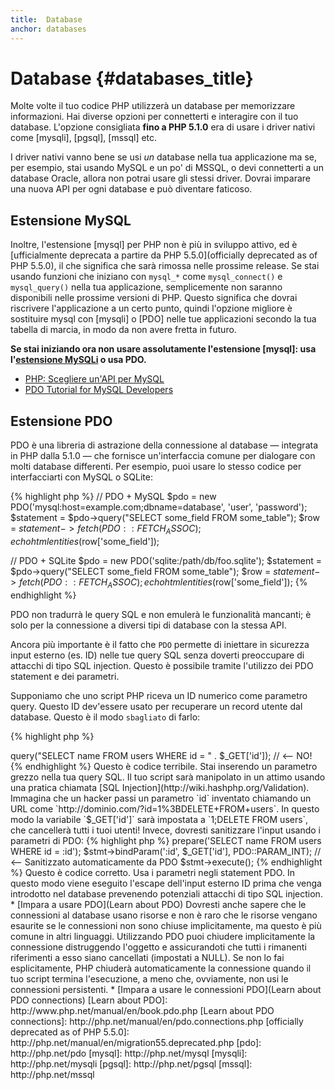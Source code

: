 ```yaml
---
title:  Database
anchor: databases
---
```


# Database {#databases_title}

Molte volte il tuo codice PHP utilizzerà un database per memorizzare
informazioni. Hai diverse opzioni per connetterti e interagire con il tuo
database. L'opzione consigliata **fino a PHP 5.1.0** era di usare i driver
nativi come [mysqli], [pgsql], [mssql] etc.

I driver nativi vanno bene se usi _un_ database nella tua applicazione ma se,
per esempio, stai usando MySQL e un po' di MSSQL, o devi connetterti a un
database Oracle, allora non potrai usare gli stessi driver. Dovrai imparare una
nuova API per ogni database e può diventare faticoso.

## Estensione MySQL

Inoltre, l'estensione [mysql] per PHP non è più in sviluppo attivo, ed è
[ufficialmente deprecata a partire da PHP 5.5.0](officially deprecated as of PHP 5.5.0),
 il che significa che sarà rimossa nelle prossime release. Se stai usando
funzioni che iniziano con `mysql_*` come `mysql_connect()` e `mysql_query()`
nella tua applicazione, semplicemente non saranno disponibili nelle prossime
versioni di PHP. Questo significa che dovrai riscrivere l'applicazione a un
certo punto, quindi l'opzione migliore è sostituire mysql con [mysqli] o [PDO]
nelle tue applicazioni secondo la tua tabella di marcia, in modo da non avere
fretta in futuro.

**Se stai iniziando ora non usare assolutamente l'estensione [mysql]: usa
l'[estensione MySQLi](mysqli) o usa PDO.**

* [PHP: Scegliere un'API per MySQL](http://php.net/manual/it/mysqlinfo.api.choosing.php)
* [PDO Tutorial for MySQL Developers](http://wiki.hashphp.org/PDO_Tutorial_for_MySQL_Developers)

## Estensione PDO

PDO è una libreria di astrazione della connessione al database &mdash; integrata
in PHP dalla 5.1.0 &mdash; che fornisce un'interfaccia comune per dialogare con
molti database differenti. Per esempio, puoi usare lo stesso codice per
interfacciarti con MySQL o SQLite:

{% highlight php %}
// PDO + MySQL
$pdo = new PDO('mysql:host=example.com;dbname=database', 'user', 'password');
$statement = $pdo->query("SELECT some\_field FROM some\_table");
$row = $statement->fetch(PDO::FETCH_ASSOC);
echo htmlentities($row['some_field']);

// PDO + SQLite
$pdo = new PDO('sqlite:/path/db/foo.sqlite');
$statement = $pdo->query("SELECT some\_field FROM some\_table");
$row = $statement->fetch(PDO::FETCH_ASSOC);
echo htmlentities($row['some_field']);
{% endhighlight %}

PDO non tradurrà le query SQL e non emulerà le funzionalità mancanti; è solo per
la connessione a diversi tipi di database con la stessa API.

Ancora più importante è il fatto che `PDO` permette di iniettare in sicurezza
input esterno (es. ID) nelle tue query SQL senza doverti preoccupare di attacchi
di tipo SQL injection. Questo è possibile tramite l'utilizzo dei PDO statement e
dei parametri.

Supponiamo che uno script PHP riceva un ID numerico come parametro query. Questo
ID dev'essere usato per recuperare un record utente dal database. Questo è il
modo `sbagliato` di farlo:

{% highlight php %}
<?php
$pdo = new PDO('sqlite:/path/db/users.db');
$pdo->query("SELECT name FROM users WHERE id = " . $_GET['id']); // <-- NO!
{% endhighlight %}

Questo è codice terribile. Stai inserendo un parametro grezzo nella tua query
SQL. Il tuo script sarà manipolato in un attimo usando una pratica chiamata [SQL
Injection](http://wiki.hashphp.org/Validation). Immagina che un hacker passi un
parametro `id` inventato chiamando un URL come
`http://dominio.com/?id=1%3BDELETE+FROM+users`. In questo modo la variabile
`$_GET['id']` sarà impostata a `1;DELETE FROM users`, che cancellerà tutti i
tuoi utenti! Invece, dovresti sanitizzare l'input usando i parametri di PDO:

{% highlight php %}
<?php
$pdo = new PDO('sqlite:/path/db/users.db');
$stmt = $pdo->prepare('SELECT name FROM users WHERE id = :id');
$stmt->bindParam(':id', $_GET['id'], PDO::PARAM_INT); // <-- Sanitizzato automaticamente da PDO
$stmt->execute();
{% endhighlight %}

Questo è codice corretto. Usa i parametri negli statement PDO. In questo modo
viene eseguito l'escape dell'input esterno ID prima che venga introdotto nel
database prevenendo potenziali attacchi di tipo SQL injection.

* [Impara a usare PDO](Learn about PDO)

Dovresti anche sapere che le connessioni al database usano risorse e non è raro
che le risorse vengano esaurite se le connessioni non sono chiuse
implicitamente, ma questo è più comune in altri linguaggi. Utilizzando PDO puoi
chiudere implicitamente la connessione distruggendo l'oggetto e assicurandoti
che tutti i rimanenti riferimenti a esso siano cancellati (impostati a NULL). Se
non lo fai esplicitamente, PHP chiuderà automaticamente la connessione quando il
tuo script termina l'esecuzione, a meno che, ovviamente, non usi le connessioni
persistenti.

* [Impara a usare le connessioni PDO](Learn about PDO connections)

[Learn about PDO]: http://www.php.net/manual/en/book.pdo.php
[Learn about PDO connections]: http://php.net/manual/en/pdo.connections.php
[officially deprecated as of PHP 5.5.0]: http://php.net/manual/en/migration55.deprecated.php

[pdo]: http://php.net/pdo
[mysql]: http://php.net/mysql
[mysqli]: http://php.net/mysqli
[pgsql]: http://php.net/pgsql
[mssql]: http://php.net/mssql
